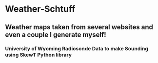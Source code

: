 # Weather-Schtuff
## Weather maps taken from several websites and even a couple I generate myself!

### University of Wyoming Radiosonde Data to make Sounding using SkewT Python library


